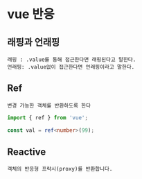 # vue 반응

## 래핑과 언래핑

```
래핑 : .value를 통해 접근한다면 래핑된다고 말한다.
언래핑: .value없이 접근한다면 언래핑이라고 말한다.
```

## Ref

```
변경 가능한 객체를 반환하도록 한다
```

```typescript
import { ref } from 'vue';

const val = ref<number>(99);
```

## Reactive

```
객체의 반응형 프락시(proxy)를 반환합니다.
```

```typescript

```
